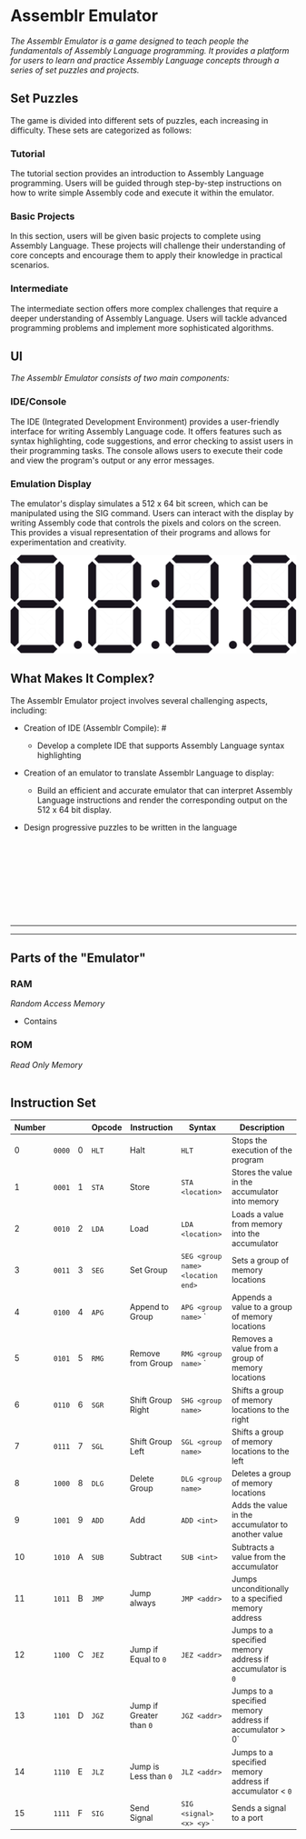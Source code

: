 # Assemblr Emulator
_The Assemblr Emulator is a game designed to teach people the fundamentals of Assembly Language programming. It provides a platform for users to learn and practice Assembly Language concepts through a series of set puzzles and projects._

## Set Puzzles
The game is divided into different sets of puzzles, each increasing in difficulty. These sets are categorized as follows:

### Tutorial
The tutorial section provides an introduction to Assembly Language programming. Users will be guided through step-by-step instructions on how to write simple Assembly code and execute it within the emulator.

### Basic Projects
In this section, users will be given basic projects to complete using Assembly Language. These projects will challenge their understanding of core concepts and encourage them to apply their knowledge in practical scenarios.

### Intermediate
The intermediate section offers more complex challenges that require a deeper understanding of Assembly Language. Users will tackle advanced programming problems and implement more sophisticated algorithms.

## UI
_The Assemblr Emulator consists of two main components:_

### IDE/Console
The IDE (Integrated Development Environment) provides a user-friendly interface for writing Assembly Language code. It offers features such as syntax highlighting, code suggestions, and error checking to assist users in their programming tasks. The console allows users to execute their code and view the program's output or any error messages.

### Emulation Display
The emulator's display simulates a 512 x 64 bit screen, which can be manipulated using the SIG command. Users can interact with the display by writing Assembly code that controls the pixels and colors on the screen. This provides a visual representation of their programs and allows for experimentation and creativity.

![Emulation Display](https://raw.githubusercontent.com/joshua-cotugno/Assemblr/main/README-resources/display.svg)

## What Makes It Complex?
The Assemblr Emulator project involves several challenging aspects, including:

- Creation of IDE (Assemblr Compile): #
    - Develop a complete IDE that supports Assembly Language syntax highlighting
- Creation of an emulator to translate Assemblr Language to display:
    - Build an efficient and accurate emulator that can interpret Assembly Language instructions and render the corresponding output on the 512 x 64 bit display.

- Design progressive puzzles to be written in the language

<br><br><br><br><br><br><br><br>
****
****
## Parts of the "Emulator"

### RAM
*_Random Access Memory_*
- Contains
### ROM
*_Read Only Memory_*
<br><br>
## Instruction Set
| Number |      |   | Opcode | Instruction            | Syntax                                           | Description                                             |
|--------|------|---|--------|------------------------|--------------------------------------------------|---------------------------------------------------------|
| 0      | `0000` | 0 | `HLT`    | Halt                   | `HLT`                                              | Stops the execution of the program                      |
| 1      | `0001` | 1 | `STA`    | Store                  | `STA <location>`                                   | Stores the value in the accumulator into memory         |
| 2      | `0010` | 2 | `LDA`    | Load                   | `LDA <location>`                                   | Loads a value from memory into the accumulator          |
| 3      | `0011` | 3 | `SEG`    | Set Group              | `SEG <group name>` <location start>` <location end>` | Sets a group of memory locations                        |
| 4      | `0100` | 4 | `APG`    | Append to Group        | `APG <group name>` <int>`                           | Appends a value to a group of memory locations           |
| 5      | `0101` | 5 | `RMG`    | Remove from Group      | `RMG <group name>` <int>`                           | Removes a value from a group of memory locations         |
| 6      | `0110` | 6 | `SGR`    | Shift Group Right      | `SHG <group name>`                                 | Shifts a group of memory locations to the right          |
| 7      | `0111` | 7 | `SGL`    | Shift Group Left       | `SGL <group name>`                                 | Shifts a group of memory locations to the left           |
| 8      | `1000` | 8 | `DLG`    | Delete Group           | `DLG <group name>`                                 | Deletes a group of memory locations                      |
| 9      | `1001` | 9 | `ADD`    | Add                    | `ADD <int>`                                        | Adds the value in the accumulator to another value      |
| 10     | `1010` | A | `SUB`    | Subtract               | `SUB <int>`                                        | Subtracts a value from the accumulator                  |
| 11     | `1011` | B | `JMP`    | Jump always            | `JMP <addr>`                                       | Jumps unconditionally to a specified memory address     |
| 12     | `1100` | C | `JEZ`    | Jump if Equal to `0`     | `JEZ <addr>`                                       | Jumps to a specified memory address if accumulator is `0` |
| 13     | `1101` | D | `JGZ`    | Jump if Greater than `0` | `JGZ <addr>`                                       | Jumps to a specified memory address if accumulator >` `0`  |
| 14     | `1110` | E | `JLZ`    | Jump is Less than `0`    | `JLZ <addr>`                                       | Jumps to a specified memory address if accumulator < `0`  |
| 15     | `1111` | F | `SIG`    | Send Signal            | `SIG <signal> <x> <y>` <port>`                              | Sends a signal to a port                                |

